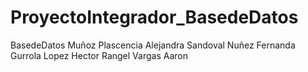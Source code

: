 # ProyectoIntegrador_BasedeDatos
BasedeDatos
Muñoz Plascencia Alejandra
Sandoval Nuñez Fernanda
Gurrola Lopez Hector
Rangel Vargas Aaron 
